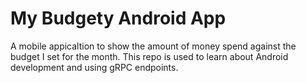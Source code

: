 # My Budgety Android App

A mobile appicaltion to show the amount of money spend against the budget I set for the month.  This repo is used to learn about Android development and using gRPC endpoints.
